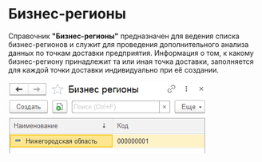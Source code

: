 # Бизнес-регионы

Справочник **"Бизнес-регионы"** предназначен для ведения списка бизнес-регионов и служит для проведения дополнительного анализа данных по точкам доставки предприятия. Информация о том, к какому бизнес-региону принадлежит та или иная точка доставки, заполняется для каждой точки доставки индивидуально при её создании.

![2020-05-29_0937](BusinessRegion.assets/2020-05-29_0937.png)